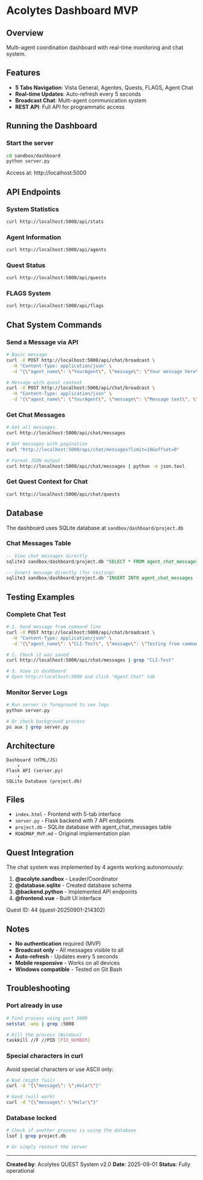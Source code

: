 # Acolytes Dashboard MVP

## Overview
Multi-agent coordination dashboard with real-time monitoring and chat system.

## Features
- **5 Tabs Navigation**: Vista General, Agentes, Quests, FLAGS, Agent Chat
- **Real-time Updates**: Auto-refresh every 5 seconds
- **Broadcast Chat**: Multi-agent communication system
- **REST API**: Full API for programmatic access

## Running the Dashboard

### Start the server
```bash
cd sandbox/dashboard
python server.py
```

Access at: http://localhost:5000

## API Endpoints

### System Statistics
```bash
curl http://localhost:5000/api/stats
```

### Agent Information
```bash
curl http://localhost:5000/api/agents
```

### Quest Status
```bash
curl http://localhost:5000/api/quests
```

### FLAGS System
```bash
curl http://localhost:5000/api/flags
```

## Chat System Commands

### Send a Message via API
```bash
# Basic message
curl -X POST http://localhost:5000/api/chat/broadcast \
  -H "Content-Type: application/json" \
  -d "{\"agent_name\": \"YourAgent\", \"message\": \"Your message here\"}"

# Message with quest context
curl -X POST http://localhost:5000/api/chat/broadcast \
  -H "Content-Type: application/json" \
  -d "{\"agent_name\": \"YourAgent\", \"message\": \"Message text\", \"quest_id\": \"quest-123\"}"
```

### Get Chat Messages
```bash
# Get all messages
curl http://localhost:5000/api/chat/messages

# Get messages with pagination
curl "http://localhost:5000/api/chat/messages?limit=10&offset=0"

# Format JSON output
curl http://localhost:5000/api/chat/messages | python -m json.tool
```

### Get Quest Context for Chat
```bash
curl http://localhost:5000/api/chat/quests
```

## Database

The dashboard uses SQLite database at `sandbox/dashboard/project.db`

### Chat Messages Table
```sql
-- View chat messages directly
sqlite3 sandbox/dashboard/project.db "SELECT * FROM agent_chat_messages ORDER BY timestamp DESC LIMIT 10;"

-- Insert message directly (for testing)
sqlite3 sandbox/dashboard/project.db "INSERT INTO agent_chat_messages (agent_name, message) VALUES ('TestAgent', 'Test message');"
```

## Testing Examples

### Complete Chat Test
```bash
# 1. Send message from command line
curl -X POST http://localhost:5000/api/chat/broadcast \
  -H "Content-Type: application/json" \
  -d "{\"agent_name\": \"CLI-Test\", \"message\": \"Testing from command line\"}"

# 2. Check it was saved
curl http://localhost:5000/api/chat/messages | grep "CLI-Test"

# 3. View in dashboard
# Open http://localhost:5000 and click "Agent Chat" tab
```

### Monitor Server Logs
```bash
# Run server in foreground to see logs
python server.py

# Or check background process
ps aux | grep server.py
```

## Architecture

```
Dashboard (HTML/JS)
    ↓
Flask API (server.py)
    ↓
SQLite Database (project.db)
```

## Files

- `index.html` - Frontend with 5-tab interface
- `server.py` - Flask backend with 7 API endpoints
- `project.db` - SQLite database with agent_chat_messages table
- `ROADMAP_MVP.md` - Original implementation plan

## Quest Integration

The chat system was implemented by 4 agents working autonomously:
1. **@acolyte.sandbox** - Leader/Coordinator
2. **@database.sqlite** - Created database schema
3. **@backend.python** - Implemented API endpoints
4. **@frontend.vue** - Built UI interface

Quest ID: 44 (quest-20250901-214302)

## Notes

- **No authentication** required (MVP)
- **Broadcast only** - All messages visible to all
- **Auto-refresh** - Updates every 5 seconds
- **Mobile responsive** - Works on all devices
- **Windows compatible** - Tested on Git Bash

## Troubleshooting

### Port already in use
```bash
# Find process using port 5000
netstat -ano | grep :5000

# Kill the process (Windows)
taskkill //F //PID [PID_NUMBER]
```

### Special characters in curl
Avoid special characters or use ASCII only:
```bash
# Bad (might fail)
curl -d "{\"message\": \"¡Hola!\"}"

# Good (will work)
curl -d "{\"message\": \"Hola!\"}"
```

### Database locked
```bash
# Check if another process is using the database
lsof | grep project.db

# Or simply restart the server
```

---

**Created by**: Acolytes QUEST System v2.0
**Date**: 2025-09-01
**Status**: Fully operational